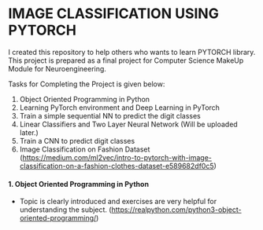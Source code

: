 # IMAGE CLASSIFICATION USING PYTORCH

I created this repository to help others who wants to learn PYTORCH library. This project is prepared as a final project for Computer Science MakeUp Module for Neuroengineering.

Tasks for Completing the Project is given below: 

1. Object Oriented Programming in Python
2. Learning PyTorch environment and Deep Learning in PyTorch
3. Train a simple sequential NN to predict the digit classes
4. Linear Classifiers and Two Layer Neural Network (Will be uploaded later.) 
5. Train a CNN to predict digit classes
6. Image Classification on Fashion Dataset (https://medium.com/ml2vec/intro-to-pytorch-with-image-classification-on-a-fashion-clothes-dataset-e589682df0c5)

#### 1. Object Oriented Programming in Python
- Topic is clearly introduced and exercises are very helpful for understanding the subject. (https://realpython.com/python3-object-oriented-programming/)

